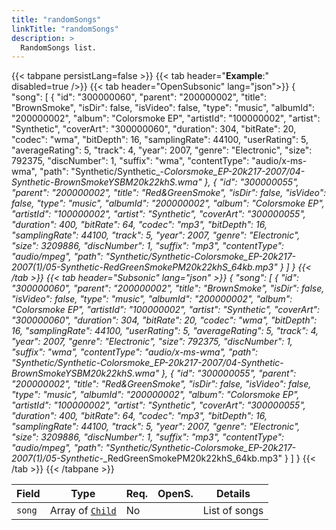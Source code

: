 ```yaml
---
title: "randomSongs"
linkTitle: "randomSongs"
description: >
  RandomSongs list.
---
```


{{< tabpane persistLang=false >}}
{{< tab header="**Example**:" disabled=true />}}
{{< tab header="OpenSubsonic" lang="json">}}
{
  "song": [
    {
      "id": "300000060",
      "parent": "200000002",
      "title": "BrownSmoke",
      "isDir": false,
      "isVideo": false,
      "type": "music",
      "albumId": "200000002",
      "album": "Colorsmoke EP",
      "artistId": "100000002",
      "artist": "Synthetic",
      "coverArt": "300000060",
      "duration": 304,
      "bitRate": 20,
      "codec": "wma",
      "bitDepth": 16,
      "samplingRate": 44100,
      "userRating": 5,
      "averageRating": 5,
      "track": 4,
      "year": 2007,
      "genre": "Electronic",
      "size": 792375,
      "discNumber": 1,
      "suffix": "wma",
      "contentType": "audio/x-ms-wma",
      "path": "Synthetic/Synthetic_-_Colorsmoke_EP-20k217-2007/04-Synthetic_-_BrownSmokeYSBM20k22khS.wma"
    },
    {
      "id": "300000055",
      "parent": "200000002",
      "title": "Red&GreenSmoke",
      "isDir": false,
      "isVideo": false,
      "type": "music",
      "albumId": "200000002",
      "album": "Colorsmoke EP",
      "artistId": "100000002",
      "artist": "Synthetic",
      "coverArt": "300000055",
      "duration": 400,
      "bitRate": 64,
      "codec": "mp3",
      "bitDepth": 16,
      "samplingRate": 44100,
      "track": 5,
      "year": 2007,
      "genre": "Electronic",
      "size": 3209886,
      "discNumber": 1,
      "suffix": "mp3",
      "contentType": "audio/mpeg",
      "path": "Synthetic/Synthetic_-_Colorsmoke_EP-20k217-2007(1)/05-Synthetic_-_RedGreenSmokePM20k22khS_64kb.mp3"
    }
  ]
}
{{< /tab >}}
{{< tab header="Subsonic" lang="json" >}}
{
  "song": [
    {
      "id": "300000060",
      "parent": "200000002",
      "title": "BrownSmoke",
      "isDir": false,
      "isVideo": false,
      "type": "music",
      "albumId": "200000002",
      "album": "Colorsmoke EP",
      "artistId": "100000002",
      "artist": "Synthetic",
      "coverArt": "300000060",
      "duration": 304,
      "bitRate": 20,
      "codec": "wma",
      "bitDepth": 16,
      "samplingRate": 44100,
      "userRating": 5,
      "averageRating": 5,
      "track": 4,
      "year": 2007,
      "genre": "Electronic",
      "size": 792375,
      "discNumber": 1,
      "suffix": "wma",
      "contentType": "audio/x-ms-wma",
      "path": "Synthetic/Synthetic_-_Colorsmoke_EP-20k217-2007/04-Synthetic_-_BrownSmokeYSBM20k22khS.wma"
    },
    {
      "id": "300000055",
      "parent": "200000002",
      "title": "Red&GreenSmoke",
      "isDir": false,
      "isVideo": false,
      "type": "music",
      "albumId": "200000002",
      "album": "Colorsmoke EP",
      "artistId": "100000002",
      "artist": "Synthetic",
      "coverArt": "300000055",
      "duration": 400,
      "bitRate": 64,
      "codec": "mp3",
      "bitDepth": 16,
      "samplingRate": 44100,
      "track": 5,
      "year": 2007,
      "genre": "Electronic",
      "size": 3209886,
      "discNumber": 1,
      "suffix": "mp3",
      "contentType": "audio/mpeg",
      "path": "Synthetic/Synthetic_-_Colorsmoke_EP-20k217-2007(1)/05-Synthetic_-_RedGreenSmokePM20k22khS_64kb.mp3"
    }
  ]
}
{{< /tab >}}
{{< /tabpane >}}

| Field |  Type | Req. | OpenS. | Details |
| --- | --- | --- | --- | --- |
| `song` | Array of [`Child`](../child) | No |   | List of songs |
